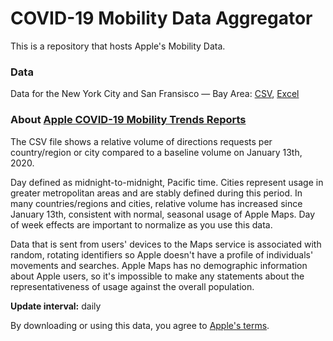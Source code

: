 # COVID-19 Mobility Data Aggregator
This is a repository that hosts Apple's Mobility Data.

### Data

Data for the New York City and San Fransisco — Bay Area: [CSV](https://github.com/Metaculus/Mobility/blob/master/Mobility_2020-09-22.csv), [Excel](https://github.com/Metaculus/Mobility/blob/master/Mobility_2020-09-22.xlsb)

### About [Apple COVID-19 Mobility Trends Reports](https://www.apple.com/covid19/mobility)

The CSV file shows a relative volume of directions requests per country/region or city compared to a baseline volume on January 13th, 2020.

Day defined as midnight-to-midnight, Pacific time. Cities represent usage in greater metropolitan areas and are stably defined during this period. In many countries/regions and cities, relative volume has increased since January 13th, consistent with normal, seasonal usage of Apple Maps. Day of week effects are important to normalize as you use this data.

Data that is sent from users' devices to the Maps service is associated with random, rotating identifiers so Apple doesn't have a profile of individuals' movements and searches. Apple Maps has no demographic information about Apple users, so it's impossible to make any statements about the representativeness of usage against the overall population.

**Update interval:** daily

By downloading or using this data, you agree to [Apple's terms](https://covid19.apple.com/mobility).

